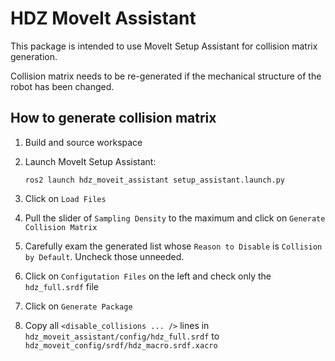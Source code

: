 # HDZ MoveIt Assistant

This package is intended to use MoveIt Setup Assistant for collision matrix generation.

Collision matrix needs to be re-generated if the mechanical structure of the robot has been changed.

## How to generate collision matrix

1. Build and source workspace

2. Launch MoveIt Setup Assistant:

   ```shell
   ros2 launch hdz_moveit_assistant setup_assistant.launch.py 
   ```

3. Click on `Load Files`

4. Pull the slider of `Sampling Density` to the maximum and click on `Generate Collision Matrix`

5. Carefully exam the generated list whose `Reason to Disable` is `Collision by Default`. Uncheck those unneeded.

6. Click on `Configutation Files` on the left and check only the `hdz_full.srdf` file
7. Click on `Generate Package`
8. Copy all `<disable_collisions ... />` lines in `hdz_moveit_assistant/config/hdz_full.srdf` to `hdz_moveit_config/srdf/hdz_macro.srdf.xacro`

